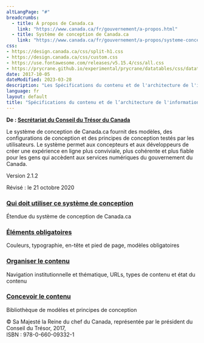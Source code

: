 ```yaml
---
altLangPage: "#"
breadcrumbs:
  - title: À propos de Canada.ca
    link: "https://www.canada.ca/fr/gouvernement/a-propos.html"
  - title: Système de conception de Canada.ca
    link: "https://www.canada.ca/fr/gouvernement/a-propos/systeme-conception.html"
css:
- https://design.canada.ca/css/split-h1.css
- https://design.canada.ca/css/custom.css
- https://use.fontawesome.com/releases/v5.15.4/css/all.css
- https://prycrane.github.io/experimental/prycrane/datatables/css/datatables-fun.css
date: 2017-10-05
dateModified: 2023-03-28
description: "Les Spécifications du contenu et de l'architecture de l'information pour Canada.ca s’agit d’un manuel de conception qui fournit des modèles testés par l’utilisateur, des modèles de navigation d’architecture de l’information pour présenter et organiser le contenu pour le site Canada.ca."
language: fr
layout: default
title: "Spécifications du contenu et de l’architecture de l'information pour Canada.ca"
---
```

<p class="gc-byline"><strong>De : <a href="/fr/secretariat-conseil-tresor.html">Secrétariat du Conseil du Trésor du Canada</a></strong></p>
<p>Le système de conception de Canada.ca fournit des modèles, des configurations de conception et des principes de conception testés par les utilisateurs. Le système permet aux concepteurs et aux développeurs de créer une expérience en ligne plus conviviale, plus cohérente et plus fiable pour les gens qui accèdent aux services numériques du gouvernement du Canada.</p>
<p class="text-right">Version 2.1.2</p>
<p class="text-right">Révisé&nbsp;: le
  <time datetime="2020-10-21">21 octobre 2020</time>
</p>
<div class="row">
  <section class="wb-eqht gc-drmt">
    <div class="col-md-4">
      <section>
        <h3 class="h5"><a href="utilisation-concept-canadaca.html">Qui doit utiliser ce système de conception</a></h3>
        <p>Étendue du système de conception de Canada.ca</p>
      </section>
    </div>
    <div class="col-md-4">
      <section>
        <h3 class="h5"><a href="elements-obligatoires.html">Éléments obligatoires</a></h3>
        <p>Couleurs, typographie, en-tête et pied de page, modèles obligatoires</p>
      </section>
    </div>
    <div class="col-md-4">
      <section>
        <h3 class="h5"><a href="organiser-contenu.html">Organiser le contenu</a></h3>
        <p>Navigation institutionnelle et thématique, URLs, types de contenu et état du contenu</p>
      </section>
    </div>
    <div class="col-md-4">
      <section>
        <h3 class="h5"><a href="modeles.html">Concevoir le contenu</a></h3>
        <p>Bibliothèque de modèles et principes de conception</p>
      </section>
    </div>
  </section>
</div>
<p class="mrgn-tp-lg text-center small">© Sa Majesté la Reine du chef du Canada, représentée par le président du Conseil du Trésor, 2017,<br>
  ISBN&nbsp;: 978-0-660-09332-1</p>
